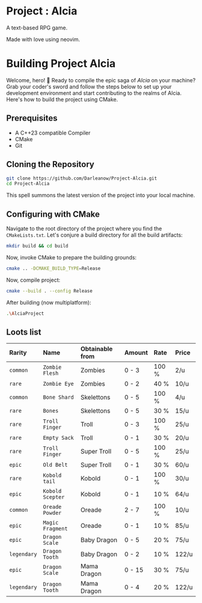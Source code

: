﻿
# Project : Alcia

A text-based RPG game.

Made with love using neovim.

# Building Project Alcia

Welcome, hero! 🌟 Ready to compile the epic saga of *Alcia* on your machine? 
Grab your coder's sword and follow the steps below to set up your development environment and start contributing to the realms of Alcia.
Here's how to build the project using CMake.

## Prerequisites

- A C++23 compatible Compiler
- CMake
- Git

## Cloning the Repository

```bash
git clone https://github.com/Darleanow/Project-Alcia.git
cd Project-Alcia
```

This spell summons the latest version of the project into your local machine.

## Configuring with CMake

Navigate to the root directory of the project where you find the `CMakeLists.txt`. Let's conjure a build directory for all the build artifacts:

```bash
mkdir build && cd build
```

Now, invoke CMake to prepare the building grounds:

```bash
cmake .. -DCMAKE_BUILD_TYPE=Release
```

Now, compile project:

```bash
cmake --build . --config Release
```

After building (now multiplatform):

```bash
.\AlciaProject
```

## Loots list

| Rarity    | Name           | Obtainable from            |Amount | Rate    | Price   |
| :-------- | :------------- | :------------------------- |:----- |:------- |:------- |
| `common`  | `Zombie Flesh` | Zombies                    | 0 - 3 | 100 %   | 2/u |
| `rare`    | `Zombie Eye`   | Zombies                    | 0 - 2 | 40 %    | 10/u|
| `common`    | `Bone Shard` | Skelettons                 | 0 - 5 | 100 %   | 4/u |
| `rare`    | `Bones`        | Skelettons                 | 0 - 5 | 30 %    | 15/u|
| `rare`    | `Troll Finger` | Troll                      | 0 - 3 | 100 %   | 25/u|
| `rare`    | `Empty Sack`   | Troll                      | 0 - 1 | 30 %    | 20/u|
| `rare`    | `Troll Finger` | Super Troll                | 0 - 5 | 100 %   | 25/u|
| `epic`    | `Old Belt`     | Super Troll                | 0 - 1 | 30 %    | 60/u|
| `rare`    | `Kobold tail`  | Kobold                     | 0 - 1 | 100 %   | 30/u|
| `epic`    |`Kobold Scepter`| Kobold                     | 0 - 1 | 10 %    | 64/u|
| `common`  |`Oreade Powder `| Oreade                     | 2 - 7 | 100 %   | 10/u|
| `epic`    |`Magic Fragment`| Oreade                     | 0 - 1 | 10 %    | 85/u|
| `epic`    | `Dragon Scale `| Baby Dragon                | 0 - 5 | 20 %    | 75/u|
| `legendary`|`Dragon Tooth `| Baby Dragon                | 0 - 2 | 10 %    |122/u|
| `epic`    | `Dragon Scale `| Mama Dragon                | 0 - 15 | 30 %   | 75/u|
| `legendary`|`Dragon Tooth `| Mama Dragon                | 0 - 4 | 20 %    |122/u|

